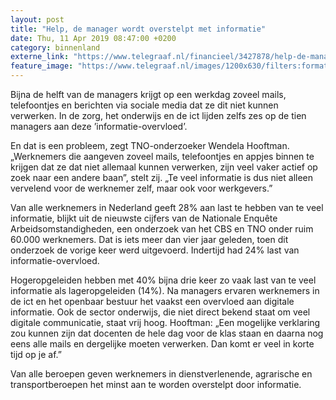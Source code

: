 ```yaml
---
layout: post
title: "Help, de manager wordt overstelpt met informatie"
date: Thu, 11 Apr 2019 08:47:00 +0200
category: binnenland
externe_link: "https://www.telegraaf.nl/financieel/3427878/help-de-manager-wordt-overstelpt-met-informatie"
feature_image: "https://www.telegraaf.nl/images/1200x630/filters:format(jpeg):quality(80)/cdn-kiosk-api.telegraaf.nl/bba7010c-5c25-11e9-9da7-0255c322e81b.jpg"
---
```


<p class="intro">Bijna de helft van de managers krijgt op een werkdag zoveel mails, telefoontjes en berichten via sociale media dat ze dit niet kunnen verwerken. In de zorg, het onderwijs en de ict lijden zelfs zes op de tien managers aan deze ’informatie-overvloed’.</p> <p>En dat is een probleem, zegt TNO-onderzoeker Wendela Hooftman. „Werknemers die aangeven zoveel mails, telefoontjes en appjes binnen te krijgen dat ze dat niet allemaal kunnen verwerken, zijn veel vaker actief op zoek naar een andere baan”, stelt zij. „Te veel informatie is dus niet alleen vervelend voor de werknemer zelf, maar ook voor werkgevers.”</p><p>Van alle werknemers in Nederland geeft 28% aan last te hebben van te veel informatie, blijkt uit de nieuwste cijfers van de Nationale Enquête Arbeidsomstandigheden, een onderzoek van het CBS en TNO onder ruim 60.000 werknemers. Dat is iets meer dan vier jaar geleden, toen dit onderzoek de vorige keer werd uitgevoerd. Indertijd had 24% last van informatie-overvloed.</p><p>Hogeropgeleiden hebben met 40% bijna drie keer zo vaak last van te veel informatie als lageropgeleiden (14%). Na managers ervaren werknemers in de ict en het openbaar bestuur het vaakst een overvloed aan digitale informatie. Ook de sector onderwijs, die niet direct bekend staat om veel digitale communicatie, staat vrij hoog. Hooftman: „Een mogelijke verklaring zou kunnen zijn dat docenten de hele dag voor de klas staan en daarna nog eens alle mails en dergelijke moeten verwerken. Dan komt er veel in korte tijd op je af.”</p><p>Van alle beroepen geven werknemers in dienstverlenende, agrarische en transportberoepen het minst aan te worden overstelpt door informatie.</p>
